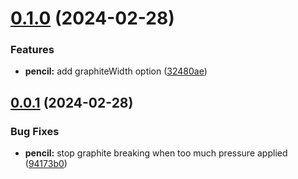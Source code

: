 # [0.1.0](https://github.com/viniciusteixeiradias/medium-semantic-release-github-actions/compare/v0.0.1...v0.1.0) (2024-02-28)


### Features

* **pencil:** add graphiteWidth option ([32480ae](https://github.com/viniciusteixeiradias/medium-semantic-release-github-actions/commit/32480aedb5a9caeffe5ed2c1f2878ac82372d615))

## [0.0.1](https://github.com/viniciusteixeiradias/medium-semantic-release-github-actions/compare/v0.0.0...v0.0.1) (2024-02-28)


### Bug Fixes

* **pencil:** stop graphite breaking when too much pressure applied ([94173b0](https://github.com/viniciusteixeiradias/medium-semantic-release-github-actions/commit/94173b0af97787b2f2cc0b17fa69f5c3e3fe0054))
